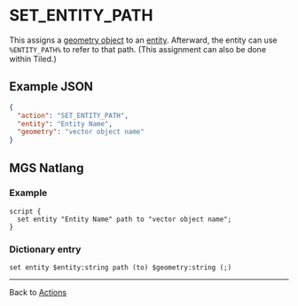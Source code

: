 # SET_ENTITY_PATH

This assigns a [geometry object](../maps/vector_objects) to an [entity](../entities). Afterward, the entity can use `%ENTITY_PATH%` to refer to that path. (This assignment can also be done within Tiled.)

## Example JSON

```json
{
  "action": "SET_ENTITY_PATH",
  "entity": "Entity Name",
  "geometry": "vector object name"
}
```

## MGS Natlang

### Example

```mgs
script {
  set entity "Entity Name" path to "vector object name";
}
```

### Dictionary entry

```
set entity $entity:string path (to) $geometry:string (;)
```

---

Back to [Actions](../actions)
